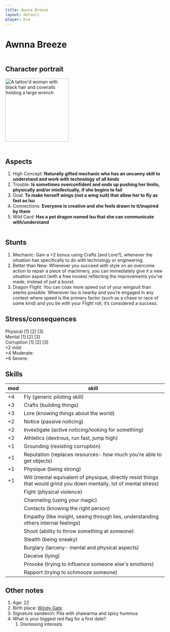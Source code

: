 ```yaml
---
title: Awnna Breeze
layout: default
player: Eva
---
```

# Awnna Breeze
<div style="display: flex; gap: 20px; flex-wrap: wrap;">
<div style="flex: 0 0 200px;" markdown="1">

## Character portrait
<img src="/FATE_in_the_BAWG/assets/images/PCs/awnna_breeze_image.jpg" alt="A tattoo'd woman with black hair and coveralls holding a large wrench" width="200"/>
</div>
<div style="flex: 1; min-width: 300px;" markdown="1">

## Aspects
1. High Concept: **Naturally gifted mechanic who has an uncanny skill to understand and work with technology of all kinds**
2. Trouble: **Is sometimes overconfident and ends up pushing her limits, physically and/or intellectually, if she begins to fail**
3. Goal: **To make herself wings (not a wing suit) that allow her to fly as fast as Isu**
4. Connections: **Everyone is creative and she feels drawn to it/inspired by them**
5. Wild Card: **Has a pet dragon named Isu that she can communicate with/understand**

</div>
</div>

## Stunts
1. Mechanic: Gain a +2 bonus using Crafts \[and Lore?], whenever the situation has specifically to do with technology or engineering.
2. Better than New: Whenever you succeed with style on an overcome action to repair a piece of machinery, you can immediately give it a new situation aspect (with a free invoke) reflecting the improvements you’ve made, instead of just a boost.
3. Dragon Flight: You can coax more speed out of your wingsuit than seems possible. Whenever Isu is nearby and you’re engaged in any contest where speed is the primary factor (such as a chase or race of some kind) and you tie with your Flight roll, it’s considered a success.

## Stress/consequences
Physical \[1] \[2] \[3] \
Mental \[1] \[2] \[3] \
Corruption \[1] \[2] \[3] \
+2 mild: \
+4 Moderate: \
+6 Severe: 

## Skills

| mod | skill                                                                                                                 |
| --- | --------------------------------------------------------------------------------------------------------------------- |
| +4  | Fly (generic piloting skill)                                                                                          |
| +3  | Crafts (building things)                                                                                              |
| +3  | Lore (knowing things about the world)                                                                                 |
| +2  | Notice (passive noticing)                                                                                             |
| +2  | Investigate (active noticing/looking for something)                                                                   |
| +2  | Athletics (dextrous, run fast, jump high)                                                                             |
| +1  | Grounding (resisting corruption)                                                                                      |
| +1  | Reputation (replaces resources- how much you're able to get objects)                                                  |
| +1  | Physique (being strong)                                                                                               |
| +1  | Will (mental equivalent of physique, directly resist things that would grind you down mentally, lot of mental stress) |
|     | Fight (physical violence)                                                           |
|     | Channeling (using your magic)                                                       |
|     | Contacts (knowing the right person)                                                 |
|     | Empathy (like insight, seeing through lies, understanding others internal feelings) |
|     | Shoot (ability to throw something at someone)                                       |
|     | Stealth (being sneaky)                                                              |
|     | Burglary (larceny- mental and physical aspects)                                     |
|     | Deceive (lying)                                                                     |
|     | Provoke (trying to influence someone else's emotions)                               |
|     | Rapport (trying to schmooze someone)                                                |

## Other notes
1. Age: 22
2. Birth place: [Windy Gate](/FATE_in_the_BAWG/locations/Windy_Gate.html)
3. Signature sandwich: Pita with shawarma and spicy hummus
3. What is your biggest red flag for a first date?
	1. Dismissing interests